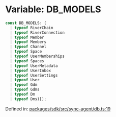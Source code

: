 # Variable: DB\_MODELS

```ts
const DB_MODELS: (
  | typeof RiverChain
  | typeof RiverConnection
  | typeof Member
  | typeof Members
  | typeof Channel
  | typeof Space
  | typeof UserMemberships
  | typeof Spaces
  | typeof UserMetadata
  | typeof UserInbox
  | typeof UserSettings
  | typeof User
  | typeof Gdm
  | typeof Gdms
  | typeof Dm
  | typeof Dms)[];
```

Defined in: [packages/sdk/src/sync-agent/db.ts:19](https://github.com/towns-protocol/towns/blob/0db1fd0ac7258e8db8cedfb6183e8eade8284fa1/packages/sdk/src/sync-agent/db.ts#L19)
